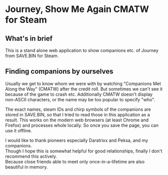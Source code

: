 # Journey, Show Me Again CMATW for Steam  

## What's in brief  
This is a stand alone web application to show companions etc. of Journey from SAVE.BIN for Steam.  

## Finding companions by ourselves  
Usually we get to know whom we were with by watching "Companions Met Along the Way" (CMATW) after the credit roll.
But sometimes we can't see it because of the game to crash etc.
Additionally CMATW doesn't display non-ASCII characters, or the name may be too popular to specify "who".  

The exact names, steam IDs and chirp symbols of the companions are stored in SAVE.BIN, so that I tried to read those in this application as a result.
This works on the modern web browsers (at least Chrome and Firefox) and processes whole locally.
So once you save the page, you can use it offline.  

I would like to thank pioneers especially Daratrixx and Peksa, and my companions.  
Though I hope this is somewhat helpful for good relationships, finally I don't recommend this actively.  
Because close friends able to meet only once-in-a-lifetime are also beautiful in memory.  
